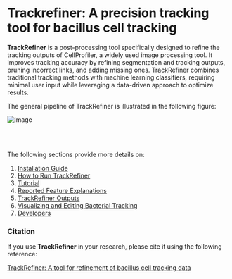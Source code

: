 # Trackrefiner: A precision tracking tool for bacillus cell tracking

**TrackRefiner** is a post-processing tool specifically designed to refine the tracking outputs of CellProfiler, a widely used image processing tool. It improves tracking accuracy by refining segmentation and tracking outputs, pruning incorrect links, and adding missing ones. TrackRefiner combines traditional tracking methods with machine learning classifiers, requiring minimal user input while leveraging a data-driven approach to optimize results.

The general pipeline of TrackRefiner is illustrated in the following figure:


![image](https://github.com/user-attachments/assets/27ab0b8c-5437-4376-80a9-13c5163ec20e)

<br/><br/>

The following sections provide more details on:
1.	<a href='/wiki/Installation-Guide'>Installation Guide</a>
2.	<a href='/wiki/How-to-Run-TrackRefiner'>How to Run TrackRefiner</a>
3.	<a href='/wiki/Tutorial'>Tutorial</a>
4.	<a href='/wiki/Reported-Feature-Explanations'>Reported Feature Explanations</a>
5.	<a href='/wiki/TrackRefiner-Outputs'>TrackRefiner Outputs</a>
6.	<a href='/wiki/Visualizing-and-Editing-Bacterial-Tracking'>Visualizing and Editing Bacterial Tracking</a>
7.	<a href='/wiki/Developers'>Developers</a>

### Citation
If you use **TrackRefiner** in your research, please cite it using the following reference:

<a href='https://www.biorxiv.org/content/10.1101/2025.02.13.637647v1'>TrackRefiner: A tool for refinement of bacillus cell tracking data</a>

